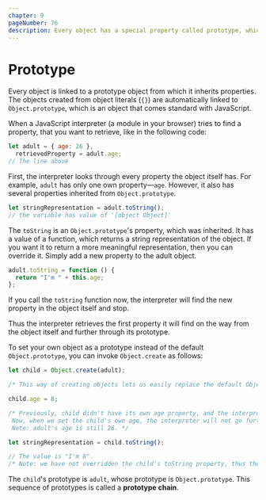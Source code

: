 ```yaml
---
chapter: 9
pageNumber: 76
description: Every object has a special property called prototype, which is a reference to another object. The prototype property is an essential part of the prototype-based inheritance system in JavaScript, and it allows objects to inherit properties and methods from other objects. 
---
```

# Prototype

Every object is linked to a prototype object from which it inherits properties. The objects created from object literals (`{}`) are automatically linked to `Object.prototype`, which is an object that comes standard with JavaScript.

When a JavaScript interpreter (a module in your browser) tries to find a property, that you want to retrieve, like in the following code:

```javascript
let adult = { age: 26 },
  retrievedProperty = adult.age;
// The line above
```

First, the interpreter looks through every property the object itself has. For example, `adult` has only one own property—`age`. However, it also has several properties inherited from `Object.prototype`.

```javascript
let stringRepresentation = adult.toString();
// the variable has value of '[object Object]'
```

The `toString` is an `Object.prototype`'s property, which was inherited. It has a value of a function, which returns a string representation of the object. If you want it to return a more meaningful representation, then you can override it. Simply add a new property to the adult object.

```javascript
adult.toString = function () {
  return "I'm " + this.age;
};
```

If you call the `toString` function now, the interpreter will find the new property in the object itself and stop.

Thus the interpreter retrieves the first property it will find on the way from the object itself and further through its prototype.

To set your own object as a prototype instead of the default `Object.prototype`, you can invoke `Object.create` as follows:

```javascript
let child = Object.create(adult);

/* This way of creating objects lets us easily replace the default Object.prototype with the one we want. In this case, the child's prototype is the adult object. */

child.age = 8;

/* Previously, child didn't have its own age property, and the interpreter had to look further to the child's prototype to find it.
 Now, when we set the child's own age, the interpreter will not go further.
 Note: adult's age is still 26. */

let stringRepresentation = child.toString();

// The value is "I'm 8".
/* Note: we have not overridden the child's toString property, thus the adult's method will be invoked. If adult did not have toString property, then Object.prototype's toString method would be invoked, and we would get "[object Object]" instead of "I'm 8" */
```

The `child`'s prototype is `adult`, whose prototype is `Object.prototype`. This sequence of prototypes is called a  **prototype chain**.
